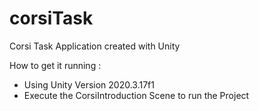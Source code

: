 # corsiTask
Corsi Task Application created with Unity


How to get it running :
  - Using Unity Version 2020.3.17f1
  - Execute the CorsiIntroduction Scene to run the Project
